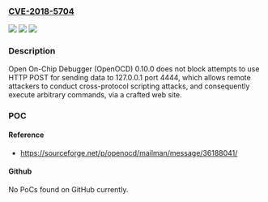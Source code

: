### [CVE-2018-5704](https://cve.mitre.org/cgi-bin/cvename.cgi?name=CVE-2018-5704)
![](https://img.shields.io/static/v1?label=Product&message=n%2Fa&color=blue)
![](https://img.shields.io/static/v1?label=Version&message=n%2Fa&color=blue)
![](https://img.shields.io/static/v1?label=Vulnerability&message=n%2Fa&color=brighgreen)

### Description

Open On-Chip Debugger (OpenOCD) 0.10.0 does not block attempts to use HTTP POST for sending data to 127.0.0.1 port 4444, which allows remote attackers to conduct cross-protocol scripting attacks, and consequently execute arbitrary commands, via a crafted web site.

### POC

#### Reference
- https://sourceforge.net/p/openocd/mailman/message/36188041/

#### Github
No PoCs found on GitHub currently.

